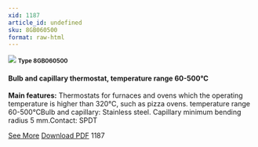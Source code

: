 ```yaml
---
xid: 1187
article_id: undefined
sku: 8GB060500
format: raw-html
---
```

 <!-- <span class="tag-top">New</span> -->
 <img src="./1187/8GB060500.jpg" class="card-imgs mb-2">
 <small class="text-grey mb-2"><b>Type 8GB060500</b> </small>
 <h4>Bulb and capillary thermostat, temperature range 60-500&#xB0;C</h4>
 <p><b>Main features:</b> Thermostats for furnaces and ovens which the operating temperature is higher than 320&#xB0;C, such as pizza ovens. temperature range 60-500&#xB0;CBulb and capillary: Stainless steel. Capillary minimum bending radius 5 mm.Contact: SPDT</p>
 <div class="btns">
 <a href="../en/8gb060500.html" class="btn-red">See More</a>
 <a href="../en/pdf/8GB060500-EN-20150717.pdf" target="_blank" class="btn-red">Download PDF</a>
 <!-- <a href="javascript:void(0);" class="access-link"> Access full catalogue <i class="fa fa-external-link" aria-hidden="true"></i> </a> -->
 <span class="number-btn">1187</span>
 </div>
 